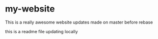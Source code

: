 # my-website

This is a really awesome website
updates made on master before rebase

this is a readme file
updating locally 
